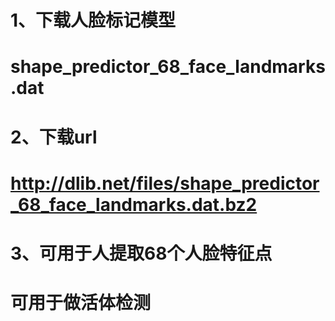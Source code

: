 # 1、下载人脸标记模型
# shape_predictor_68_face_landmarks.dat

# 2、下载url
# http://dlib.net/files/shape_predictor_68_face_landmarks.dat.bz2

# 3、可用于人提取68个人脸特征点
# 可用于做活体检测
